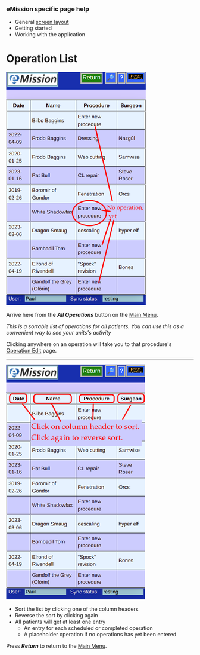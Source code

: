 ### eMission specific page help
* General [screen layout](/help/GeneralLayout.md)
* Getting started
* Working with the application


# Operation List
![](/images/AllOperations.png)

Arrive here from the *__All Operations__* button on the [Main Menu](/help/MainMenu.md).

*This is a sortable list of operations for all patients. You can use this as a convenient way to see your units's activity*

Clicking anywhere on an operation will take you to that procedure's [Operation Edit](/help/OperationEdit.md) page.

----
![](/images/AllOperations_sort.png)

* Sort the list by clicking one of the column headers
* Reverse the sort by clicking again
* All patients will get at least one entry
  * An entry for each scheduled or completed operation
  * A placeholder operation if no operations has yet been entered
  

Press *__Return__* to return to the [Main Menu](/help/MainMenu.md).





